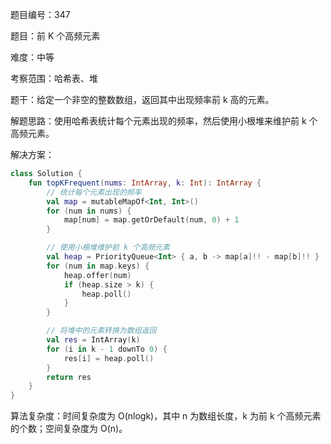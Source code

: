 题目编号：347

题目：前 K 个高频元素

难度：中等

考察范围：哈希表、堆

题干：给定一个非空的整数数组，返回其中出现频率前 k 高的元素。

解题思路：使用哈希表统计每个元素出现的频率，然后使用小根堆来维护前 k 个高频元素。

解决方案：

```kotlin
class Solution {
    fun topKFrequent(nums: IntArray, k: Int): IntArray {
        // 统计每个元素出现的频率
        val map = mutableMapOf<Int, Int>()
        for (num in nums) {
            map[num] = map.getOrDefault(num, 0) + 1
        }

        // 使用小根堆维护前 k 个高频元素
        val heap = PriorityQueue<Int> { a, b -> map[a]!! - map[b]!! }
        for (num in map.keys) {
            heap.offer(num)
            if (heap.size > k) {
                heap.poll()
            }
        }

        // 将堆中的元素转换为数组返回
        val res = IntArray(k)
        for (i in k - 1 downTo 0) {
            res[i] = heap.poll()
        }
        return res
    }
}
```

算法复杂度：时间复杂度为 O(nlogk)，其中 n 为数组长度，k 为前 k 个高频元素的个数；空间复杂度为 O(n)。